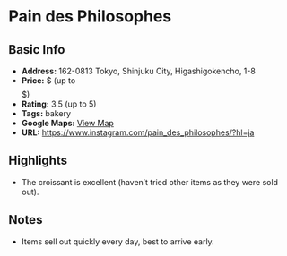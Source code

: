 # Pain des Philosophes

## Basic Info
- **Address:** 162-0813 Tokyo, Shinjuku City, Higashigokencho, 1-8
- **Price:** $ (up to $$$$$)
- **Rating:** 3.5 (up to 5)
- **Tags:** bakery
- **Google Maps:** [View Map](https://maps.app.goo.gl/RWGBWaDrxfFVtfVt7?g_st=ipc)  
- **URL:** https://www.instagram.com/pain_des_philosophes/?hl=ja

## Highlights
- The croissant is excellent (haven’t tried other items as they were sold out).

## Notes
- Items sell out quickly every day, best to arrive early.